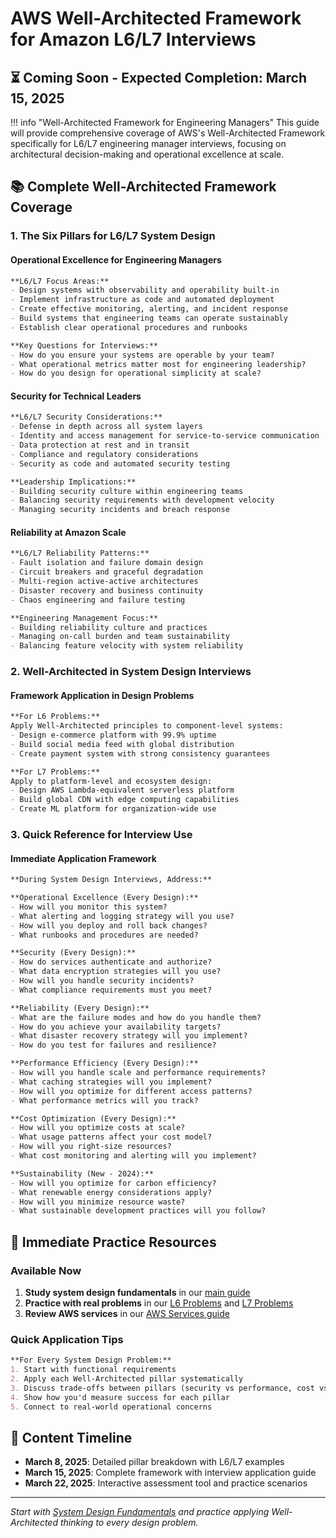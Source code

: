 # AWS Well-Architected Framework for Amazon L6/L7 Interviews

## ⏳ Coming Soon - Expected Completion: March 15, 2025

!!! info "Well-Architected Framework for Engineering Managers"
    This guide will provide comprehensive coverage of AWS's Well-Architected Framework specifically for L6/L7 engineering manager interviews, focusing on architectural decision-making and operational excellence at scale.

## 📚 Complete Well-Architected Framework Coverage

### 1. The Six Pillars for L6/L7 System Design

#### Operational Excellence for Engineering Managers
```markdown
**L6/L7 Focus Areas:**
- Design systems with observability and operability built-in
- Implement infrastructure as code and automated deployment
- Create effective monitoring, alerting, and incident response
- Build systems that engineering teams can operate sustainably
- Establish clear operational procedures and runbooks

**Key Questions for Interviews:**
- How do you ensure your systems are operable by your team?
- What operational metrics matter most for engineering leadership?
- How do you design for operational simplicity at scale?
```

#### Security for Technical Leaders
```markdown
**L6/L7 Security Considerations:**
- Defense in depth across all system layers
- Identity and access management for service-to-service communication
- Data protection at rest and in transit
- Compliance and regulatory considerations
- Security as code and automated security testing

**Leadership Implications:**
- Building security culture within engineering teams
- Balancing security requirements with development velocity
- Managing security incidents and breach response
```

#### Reliability at Amazon Scale
```markdown
**L6/L7 Reliability Patterns:**
- Fault isolation and failure domain design
- Circuit breakers and graceful degradation
- Multi-region active-active architectures
- Disaster recovery and business continuity
- Chaos engineering and failure testing

**Engineering Management Focus:**
- Building reliability culture and practices
- Managing on-call burden and team sustainability
- Balancing feature velocity with system reliability
```

### 2. Well-Architected in System Design Interviews

#### Framework Application in Design Problems
```markdown
**For L6 Problems:**
Apply Well-Architected principles to component-level systems:
- Design e-commerce platform with 99.9% uptime
- Build social media feed with global distribution
- Create payment system with strong consistency guarantees

**For L7 Problems:**
Apply to platform-level and ecosystem design:
- Design AWS Lambda-equivalent serverless platform
- Build global CDN with edge computing capabilities
- Create ML platform for organization-wide use
```

### 3. Quick Reference for Interview Use

#### Immediate Application Framework
```markdown
**During System Design Interviews, Address:**

**Operational Excellence (Every Design):**
- How will you monitor this system?
- What alerting and logging strategy will you use?
- How will you deploy and roll back changes?
- What runbooks and procedures are needed?

**Security (Every Design):**
- How do services authenticate and authorize?
- What data encryption strategies will you use?
- How will you handle security incidents?
- What compliance requirements must you meet?

**Reliability (Every Design):**
- What are the failure modes and how do you handle them?
- How do you achieve your availability targets?
- What disaster recovery strategy will you implement?
- How do you test for failures and resilience?

**Performance Efficiency (Every Design):**
- How will you handle scale and performance requirements?
- What caching strategies will you implement?
- How will you optimize for different access patterns?
- What performance metrics will you track?

**Cost Optimization (Every Design):**
- How will you optimize costs at scale?
- What usage patterns affect your cost model?
- How will you right-size resources?
- What cost monitoring and alerting will you implement?

**Sustainability (New - 2024):**
- How will you optimize for carbon efficiency?
- What renewable energy considerations apply?
- How will you minimize resource waste?
- What sustainable development practices will you follow?
```

## 🚀 Immediate Practice Resources

### Available Now
1. **Study system design fundamentals** in our [main guide](index.md)
2. **Practice with real problems** in our [L6 Problems](l6-problems.md) and [L7 Problems](l7-problems.md)
3. **Review AWS services** in our [AWS Services guide](aws-services.md)

### Quick Application Tips
```markdown
**For Every System Design Problem:**
1. Start with functional requirements
2. Apply each Well-Architected pillar systematically
3. Discuss trade-offs between pillars (security vs performance, cost vs reliability)
4. Show how you'd measure success for each pillar
5. Connect to real-world operational concerns
```

## 📅 Content Timeline
- **March 8, 2025**: Detailed pillar breakdown with L6/L7 examples
- **March 15, 2025**: Complete framework with interview application guide
- **March 22, 2025**: Interactive assessment tool and practice scenarios

---

*Start with [System Design Fundamentals](fundamentals.md) and practice applying Well-Architected thinking to every design problem.*